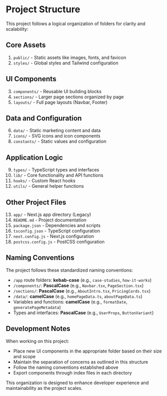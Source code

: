 # Project Structure

This project follows a logical organization of folders for clarity and scalability:

## Core Assets

1. `public/` - Static assets like images, fonts, and favicon
2. `styles/` - Global styles and Tailwind configuration

## UI Components

3. `components/` - Reusable UI building blocks
4. `sections/` - Larger page sections organized by page
5. `layouts/` - Full page layouts (Navbar, Footer)

## Data and Configuration

6. `data/` - Static marketing content and data
7. `icons/` - SVG icons and icon components
8. `constants/` - Static values and configuration

## Application Logic

9. `types/` - TypeScript types and interfaces
10. `lib/` - Core functionality and API functions
11. `hooks/` - Custom React hooks
12. `utils/` - General helper functions

## Other Project Files

13. `app/` - Next.js app directory (Legacy)
14. `README.md` - Project documentation
15. `package.json` - Dependencies and scripts
16. `tsconfig.json` - TypeScript configuration
17. `next.config.js` - Next.js configuration
18. `postcss.config.js` - PostCSS configuration

## Naming Conventions

The project follows these standardized naming conventions:

- `/app` route folders: **kebab-case** (e.g., `case-studies`, `how-it-works`)
- `/components/`: **PascalCase** (e.g., `Navbar.tsx`, `PageSection.tsx`)
- `/sections/`: **PascalCase** (e.g., `AboutIntro.tsx`, `PricingCards.tsx`)
- `/data/`: **camelCase** (e.g., `homePageData.ts`, `aboutPageData.ts`)
- Variables and functions: **camelCase** (e.g., `formatDate`, `generatePageMetadata`)
- Types and interfaces: **PascalCase** (e.g., `UserProps`, `ButtonVariant`)

## Development Notes

When working on this project:

- Place new UI components in the appropriate folder based on their size and scope
- Maintain the separation of concerns as outlined in this structure
- Follow the naming conventions established above
- Export components through index files in each directory

This organization is designed to enhance developer experience and maintainability as the project scales.
